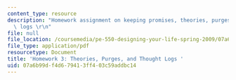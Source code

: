 ```yaml
---
content_type: resource
description: "Homework assignment on keeping promises, theories, purges, and thought\
  \ logs \r\n"
file: null
file_location: /coursemedia/pe-550-designing-your-life-spring-2009/07a6b99df4d679413ff403c59addbc14_MITPE_550iap09_s09_assn03.pdf
file_type: application/pdf
resourcetype: Document
title: 'Homework 3: Theories, Purges, and Thought Logs '
uid: 07a6b99d-f4d6-7941-3ff4-03c59addbc14
---
```

